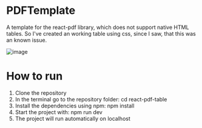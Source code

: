 # PDFTemplate

 A template for the react-pdf library, which does not support native HTML tables. So I've created an working table using css, since I saw, that this was an known issue.
 
![image](https://github.com/user-attachments/assets/4626c9a3-2211-4678-a90d-3496e7900d99)

# How to run

1. Clone the repository
2. In the terminal go to the repository folder: cd react-pdf-table
3. Install the dependencies using   npm:  npm install
4. Start the project with:  npm run dev
5. The project will run automatically on localhost
